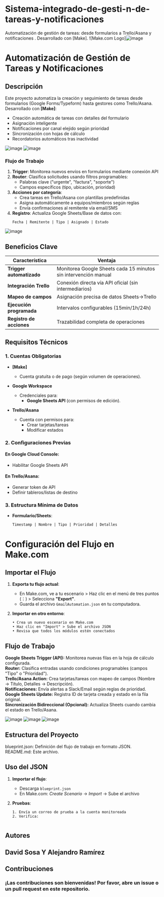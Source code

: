 # Sistema-integrado-de-gesti-n-de-tareas-y-notificaciones
Automatización de gestión de tareas: desde formularios a Trello/Asana  y notificaciones . Desarrollado con [Make].
![Make.com Logo]![image](https://github.com/user-attachments/assets/8223e1ed-963d-4d1a-94dc-ad8b79c15909) 

# Automatización de Gestión de Tareas y Notificaciones

## Descripción
Este proyecto automatiza la creación y seguimiento de tareas desde formularios (Google Forms/Typeform) hasta gestores como Trello/Asana. Desarrollado con **[Make]**:

-  Creación automática de tareas con detalles del formulario
-  Asignación inteligente 
-  Notificaciones por canal elejido según prioridad
-  Sincronización con hojas de cálculo
-  Recordatorios automáticos tras inactividad

![image](https://github.com/user-attachments/assets/200e8373-691e-46c7-8a27-d15a2e781ab2)
![image](https://github.com/user-attachments/assets/47f3582c-04b4-478f-8354-145b5fe60729)


### Flujo de Trabajo
1. **Trigger**: Monitorea nuevos envíos en formularios mediante conexión API
2. **Router**: Clasifica solicitudes usando filtros programables:
   - Palabras clave ("urgente", "factura", "soporte")
   - Campos específicos (tipo, ubicación, prioridad)
3. **Acciones por categoría**:
   - Crea tareas en Trello/Asana con plantillas predefinidas
   - Asigna automáticamente a equipos/miembros según reglas
   - Envía confirmaciones al remitente vía email/SMS
4. **Registro**: Actualiza Google Sheets/Base de datos con:
   ```plaintext
   Fecha | Remitente | Tipo | Asignado | Estado

![image](https://github.com/user-attachments/assets/e12adf93-9415-4a5c-a4be-9184d29145c3)

## Beneficios Clave

| Característica          | Ventaja                                  |
|-------------------------|------------------------------------------|
| **Trigger automatizado** | Monitorea Google Sheets cada 15 minutos sin intervención manual |
| **Integración Trello**   | Conexión directa vía API oficial (sin intermediarios) |
| **Mapeo de campos**      | Asignación precisa de datos Sheets→Trello |
| **Ejecución programada** | Intervalos configurables (15min/1h/24h) |
| **Registro de acciones** | Trazabilidad completa de operaciones |


## Requisitos Técnicos

### 1. **Cuentas Obligatorias**
- **[Make]**  
  - Cuenta gratuita o de pago (según volumen de operaciones).  

- **Google Workspace**  
  - Credenciales para:  
    - **Google Sheets API** (con permisos de edición).  
     

- **Trello/Asana**  
  - Cuenta con permisos para:  
    - Crear tarjetas/tareas  
    - Modificar estados  

### 2. **Configuraciones Previas**  
#### En Google Cloud Console:  
   - Habilitar Google Sheets API  

#### En Trello/Asana:  
   - Generar token de API  
   - Definir tableros/listas de destino  

### 3. **Estructura Mínima de Datos**  
- **Formulario/Sheets**:  
  ```plaintext
  Timestamp | Nombre | Tipo | Prioridad | Detalles  

# Configuración del Flujo en Make.com

##  Importar el Flujo
1. **Exporta tu flujo actual**:
   - En Make.com, ve a tu escenario > Haz clic en el menú de tres puntos (⋮) > Selecciona **"Export"**.
   - Guarda el archivo `GmailAutomation.json` en tu computadora.

2. **Importar en otro entorno**:
   ```plaintext
   • Crea un nuevo escenario en Make.com
   • Haz clic en "Import" > Sube el archivo JSON
   • Revisa que todos los módulos estén conectados

## Flujo de Trabajo

**Google Sheets Trigger (API):** Monitorea nuevas filas en la hoja de cálculo configurada.  
**Router:** Clasifica entradas usando condiciones programables (campos "Tipo" o "Prioridad").  
**Trello/Asana Action:** Crea tarjetas/tareas con mapeo de campos (Nombre → Título, Detalles → Descripción).  
**Notificaciones:** Envía alertas a Slack/Email según reglas de prioridad.  
**Google Sheets Update:** Registra ID de tarjeta creada y estado en la fila original.  
**Sincronización Bidireccional (Opcional):** Actualiza Sheets cuando cambia el estado en Trello/Asana.  

![image](https://github.com/user-attachments/assets/1875feab-5b4a-4c83-a470-fa1d849a6d43)
![image](https://github.com/user-attachments/assets/1951206e-a4da-4709-b4a6-9a7f8c6b3911)
![image](https://github.com/user-attachments/assets/bcf881e7-dd2e-498b-acff-bd399b417f1f)



##  Estructura del Proyecto
blueprint.json: Definición del flujo de trabajo en formato JSON. README.md: Este archivo.


## Uso del JSON

1. **Importar el flujo**:
   - Descarga `blueprint.json`
   - En Make.com: *Create Scenario* → *Import* → Sube el archivo

2. **Pruebas**:
   ```plaintext
   1. Envía un correo de prueba a la cuenta monitoreada
   2. Verifica:
      
##  Autores
**David Sosa**  Y
**Alejandro Ramírez**  
---

## Contribuciones 

### ¡Las contribuciones son bienvenidas! Por favor, abre un issue o un pull request en este repositorio.
